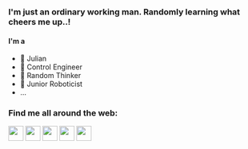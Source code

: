 ### I'm just an ordinary working man. Randomly learning what cheers me up..! 
 #### **I'm a**
 - 🔭 Julian
 - 🚀 Control Engineer
 - 🧠 Random Thinker
 - 🤖 Junior Roboticist
 - ...
 
 ### Find me all around the web:
 
<p align="left">
<a href="http://www.t.me/banaankiamanesh" target="blank"><img align="center" src="https://upload.wikimedia.org/wikipedia/commons/8/82/Telegram_logo.svg" alt="" height="30" /></a> 
<a href="mailto:kiamaneshbanaan@gmail.com" target="blank"><img align="center" src="https://upload.wikimedia.org/wikipedia/commons/thumb/8/8c/Gmail_Icon_%282013-2020%29.svg/1280px-Gmail_Icon_%282013-2020%29.svg.png" alt="" height="30" /></a> 
<a href="http://www.linkedin.com/in/banaankiamanesh" target="blank"><img align="center" src="https://upload.wikimedia.org/wikipedia/commons/c/ca/LinkedIn_logo_initials.png" alt="" height="30" /></a>
<a href="http://instagram.com/banaankiamanesh" target="blank"><img align="center" src="https://upload.wikimedia.org/wikipedia/commons/thumb/e/e7/Instagram_logo_2016.svg/1024px-Instagram_logo_2016.svg.png" alt="" height="30" /></a>
<a href="http://youtube.com/@banaankiamanesh" target="blank"><img align="center" src="https://upload.wikimedia.org/wikipedia/commons/thumb/0/09/YouTube_full-color_icon_%282017%29.svg/1280px-YouTube_full-color_icon_%282017%29.svg.png" alt="" height="30" /></a> 
</p>


